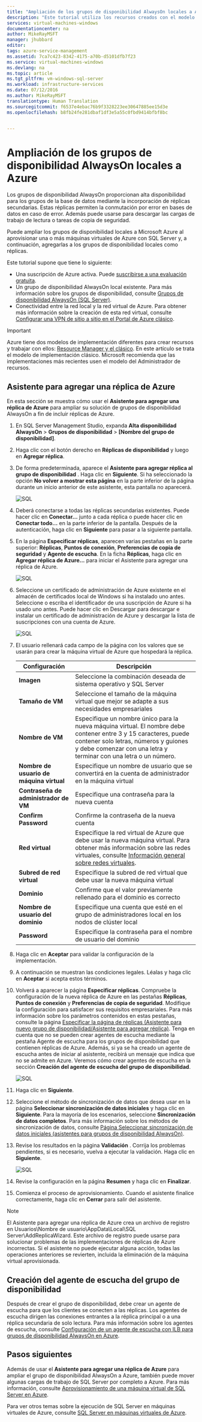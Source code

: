 ```yaml
---
title: "Ampliación de los grupos de disponibilidad AlwaysOn locales a Azure | Microsoft Docs"
description: "Este tutorial utiliza los recursos creados con el modelo de implementación clásica y describe cómo utilizar el Asistente para agregar una réplica en SQL Server Management Studio (SSMS) a fin de agregar una réplica del grupo de disponibilidad AlwaysOn en Azure."
services: virtual-machines-windows
documentationcenter: na
author: MikeRayMSFT
manager: jhubbard
editor: 
tags: azure-service-management
ms.assetid: 7ca7c423-8342-4175-a70b-d5101dfb7f23
ms.service: virtual-machines-windows
ms.devlang: na
ms.topic: article
ms.tgt_pltfrm: vm-windows-sql-server
ms.workload: infrastructure-services
ms.date: 07/12/2016
ms.author: MikeRayMSFT
translationtype: Human Translation
ms.sourcegitcommit: f6537e4ebac76b9f3328223ee30647885ee15d3e
ms.openlocfilehash: b8fb24fe281dbaf1df3e5a55c0fbd9414bfbf8bc


---
```

# <a name="extend-on-premises-always-on-availability-groups-to-azure"></a>Ampliación de los grupos de disponibilidad AlwaysOn locales a Azure
Los grupos de disponibilidad AlwaysOn proporcionan alta disponibilidad para los grupos de la base de datos mediante la incorporación de réplicas secundarias. Estas réplicas permiten la conmutación por error en bases de datos en caso de error. Además puede usarse para descargar las cargas de trabajo de lectura o tareas de copia de seguridad.

Puede ampliar los grupos de disponibilidad locales a Microsoft Azure al aprovisionar una o más máquinas virtuales de Azure con SQL Server y, a continuación, agregarlas a los grupos de disponibilidad locales como réplicas.

Este tutorial supone que tiene lo siguiente:

* Una suscripción de Azure activa. Puede [suscribirse a una evaluación gratuita](https://azure.microsoft.com/pricing/free-trial/).
* Un grupo de disponibilidad AlwaysOn local existente. Para más información sobre los grupos de disponibilidad, consulte [Grupos de disponibilidad AlwaysOn (SQL Server)](https://msdn.microsoft.com/library/hh510230.aspx).
* Conectividad entre la red local y la red virtual de Azure. Para obtener más información sobre la creación de esta red virtual, consulte [Configurar una VPN de sitio a sitio en el Portal de Azure clásico](../vpn-gateway/vpn-gateway-site-to-site-create.md).

> [!IMPORTANT] 
> Azure tiene dos modelos de implementación diferentes para crear recursos y trabajar con ellos: [Resource Manager y el clásico](../azure-resource-manager/resource-manager-deployment-model.md). En este artículo se trata el modelo de implementación clásico. Microsoft recomienda que las implementaciones más recientes usen el modelo del Administrador de recursos.

## <a name="add-azure-replica-wizard"></a>Asistente para agregar una réplica de Azure
En esta sección se muestra cómo usar el **Asistente para agregar una réplica de Azure** para ampliar su solución de grupos de disponibilidad AlwaysOn a fin de incluir réplicas de Azure.

1. En SQL Server Management Studio, expanda **Alta disponibilidad AlwaysOn** > **Grupos de disponibilidad** > **[Nombre del grupo de disponibilidad]**.
2. Haga clic con el botón derecho en **Réplicas de disponibilidad** y luego en **Agregar réplica**.
3. De forma predeterminada, aparece el **Asistente para agregar réplica al grupo de disponibilidad** . Haga clic en **Siguiente**.  Si ha seleccionado la opción **No volver a mostrar esta página** en la parte inferior de la página durante un inicio anterior de este asistente, esta pantalla no aparecerá.
   
    ![SQL](./media/virtual-machines-windows-classic-sql-onprem-availability/IC742861.png)
4. Deberá conectarse a todas las réplicas secundarias existentes. Puede hacer clic en **Conectar...** junto a cada réplica o puede hacer clic en **Conectar todo...**  en la parte inferior de la pantalla. Después de la autenticación, haga clic en **Siguiente** para pasar a la siguiente pantalla.
5. En la página **Especificar réplicas**, aparecen varias pestañas en la parte superior: **Réplicas**, **Puntos de conexión**, **Preferencias de copia de seguridad** y **Agente de escucha**. En la ficha **Réplicas**, haga clic en **Agregar réplica de Azure...**  para iniciar el Asistente para agregar una réplica de Azure.
   
    ![SQL](./media/virtual-machines-windows-classic-sql-onprem-availability/IC742863.png)
6. Seleccione un certificado de administración de Azure existente en el almacén de certificados local de Windows si ha instalado uno antes. Seleccione o escriba el identificador de una suscripción de Azure si ha usado uno antes. Puede hacer clic en Descargar para descargar e instalar un certificado de administración de Azure y descargar la lista de suscripciones con una cuenta de Azure.
   
    ![SQL](./media/virtual-machines-windows-classic-sql-onprem-availability/IC742864.png)
7. El usuario rellenará cada campo de la página con los valores que se usarán para crear la máquina virtual de Azure que hospedará la réplica.
   
   | Configuración | Descripción |
   | --- | --- |
   | **Imagen** |Seleccione la combinación deseada de sistema operativo y SQL Server |
   | **Tamaño de VM** |Seleccione el tamaño de la máquina virtual que mejor se adapte a sus necesidades empresariales |
   | **Nombre de VM** |Especifique un nombre único para la nueva máquina virtual. El nombre debe contener entre 3 y 15 caracteres, puede contener solo letras, números y guiones y debe comenzar con una letra y terminar con una letra o un número. |
   | **Nombre de usuario de máquina virtual** |Especifique un nombre de usuario que se convertirá en la cuenta de administrador en la máquina virtual |
   | **Contraseña de administrador de VM** |Especifique una contraseña para la nueva cuenta |
   | **Confirm Password** |Confirme la contraseña de la nueva cuenta |
   | **Red virtual** |Especifique la red virtual de Azure que debe usar la nueva máquina virtual. Para obtener más información sobre las redes virtuales, consulte [Información general sobre redes virtuales](../virtual-network/virtual-networks-overview.md). |
   | **Subred de red virtual** |Especifique la subred de red virtual que debe usar la nueva máquina virtual |
   | **Dominio** |Confirme que el valor previamente rellenado para el dominio es correcto |
   | **Nombre de usuario del dominio** |Especifique una cuenta que esté en el grupo de administradores local en los nodos de clúster local |
   | **Password** |Especifique la contraseña para el nombre de usuario del dominio |
8. Haga clic en **Aceptar** para validar la configuración de la implementación.
9. A continuación se muestran las condiciones legales. Léalas y haga clic en **Aceptar** si acepta estos términos.
10. Volverá a aparecer la página **Especificar réplicas**. Compruebe la configuración de la nueva réplica de Azure en las pestañas **Réplicas**, **Puntos de conexión** y **Preferencias de copia de seguridad**. Modifique la configuración para satisfacer sus requisitos empresariales.  Para más información sobre los parámetros contenidos en estas pestañas, consulte la página [Especificar la página de réplicas (Asistente para nuevo grupo de disponibilidad/Asistente para agregar réplica)](https://msdn.microsoft.com/library/hh213088.aspx). Tenga en cuenta que no se pueden crear agentes de escucha mediante la pestaña Agente de escucha para los grupos de disponibilidad que contienen réplicas de Azure. Además, si ya se ha creado un agente de escucha antes de iniciar al asistente, recibirá un mensaje que indica que no se admite en Azure. Veremos cómo crear agentes de escucha en la sección **Creación del agente de escucha del grupo de disponibilidad**.
    
     ![SQL](./media/virtual-machines-windows-classic-sql-onprem-availability/IC742865.png)
11. Haga clic en **Siguiente**.
12. Seleccione el método de sincronización de datos que desea usar en la página **Seleccionar sincronización de datos iniciales** y haga clic en **Siguiente**. Para la mayoría de los escenarios, seleccione **Sincronización de datos completos**. Para más información sobre los métodos de sincronización de datos, consulte [Página Seleccionar sincronización de datos iniciales (asistentes para grupos de disponibilidad AlwaysOn)](https://msdn.microsoft.com/library/hh231021.aspx).
13. Revise los resultados en la página **Validación** . Corrija los problemas pendientes, si es necesario, vuelva a ejecutar la validación. Haga clic en **Siguiente**.
    
     ![SQL](./media/virtual-machines-windows-classic-sql-onprem-availability/IC742866.png)
14. Revise la configuración en la página **Resumen** y haga clic en **Finalizar**.
15. Comienza el proceso de aprovisionamiento. Cuando el asistente finalice correctamente, haga clic en **Cerrar** para salir del asistente.

> [!NOTE]
> El Asistente para agregar una réplica de Azure crea un archivo de registro en Usuarios\Nombre de usuario\AppData\Local\SQL Server\AddReplicaWizard. Este archivo de registro puede usarse para solucionar problemas de las implementaciones de réplicas de Azure incorrectas. Si el asistente no puede ejecutar alguna acción, todas las operaciones anteriores se revierten, incluida la eliminación de la máquina virtual aprovisionada.
> 
> 

## <a name="create-an-availability-group-listener"></a>Creación del agente de escucha del grupo de disponibilidad
Después de crear el grupo de disponibilidad, debe crear un agente de escucha para que los clientes se conecten a las réplicas. Los agentes de escucha dirigen las conexiones entrantes a la réplica principal o a una réplica secundaria de solo lectura. Para más información sobre los agentes de escucha, consulte [Configuración de un agente de escucha con ILB para grupos de disponibilidad AlwaysOn en Azure](virtual-machines-windows-classic-ps-sql-int-listener.md?toc=%2fazure%2fvirtual-machines%2fwindows%2fclassic%2ftoc.json).

## <a name="next-steps"></a>Pasos siguientes
Además de usar el **Asistente para agregar una réplica de Azure** para ampliar el grupo de disponibilidad AlwaysOn a Azure, también puede mover algunas cargas de trabajo de SQL Server por completo a Azure. Para más información, consulte [Aprovisionamiento de una máquina virtual de SQL Server en Azure](virtual-machines-windows-portal-sql-server-provision.md?toc=%2fazure%2fvirtual-machines%2fwindows%2ftoc.json).

Para ver otros temas sobre la ejecución de SQL Server en máquinas virtuales de Azure, consulte [SQL Server en máquinas virtuales de Azure](virtual-machines-windows-sql-server-iaas-overview.md?toc=%2fazure%2fvirtual-machines%2fwindows%2ftoc.json).




<!--HONumber=Dec16_HO1-->


